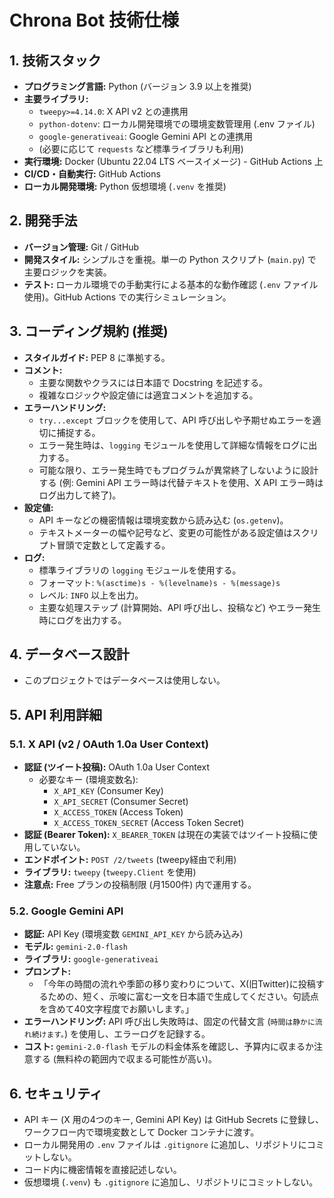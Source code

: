 # Chrona Bot 技術仕様

## 1. 技術スタック

*   **プログラミング言語:** Python (バージョン 3.9 以上を推奨)
*   **主要ライブラリ:**
    *   `tweepy>=4.14.0`: X API v2 との連携用
    *   `python-dotenv`: ローカル開発環境での環境変数管理用 (.env ファイル)
    *   `google-generativeai`: Google Gemini API との連携用
    *   (必要に応じて `requests` など標準ライブラリも利用)
*   **実行環境:** Docker (Ubuntu 22.04 LTS ベースイメージ) - GitHub Actions 上
*   **CI/CD・自動実行:** GitHub Actions
*   **ローカル開発環境:** Python 仮想環境 (`.venv` を推奨)

## 2. 開発手法

*   **バージョン管理:** Git / GitHub
*   **開発スタイル:** シンプルさを重視。単一の Python スクリプト (`main.py`) で主要ロジックを実装。
*   **テスト:** ローカル環境での手動実行による基本的な動作確認 (`.env` ファイル使用)。GitHub Actions での実行シミュレーション。

## 3. コーディング規約 (推奨)

*   **スタイルガイド:** PEP 8 に準拠する。
*   **コメント:**
    *   主要な関数やクラスには日本語で Docstring を記述する。
    *   複雑なロジックや設定値には適宜コメントを追加する。
*   **エラーハンドリング:**
    *   `try...except` ブロックを使用して、API 呼び出しや予期せぬエラーを適切に捕捉する。
    *   エラー発生時は、`logging` モジュールを使用して詳細な情報をログに出力する。
    *   可能な限り、エラー発生時でもプログラムが異常終了しないように設計する (例: Gemini API エラー時は代替テキストを使用、X API エラー時はログ出力して終了)。
*   **設定値:**
    *   API キーなどの機密情報は環境変数から読み込む (`os.getenv`)。
    *   テキストメーターの幅や記号など、変更の可能性がある設定値はスクリプト冒頭で定数として定義する。
*   **ログ:**
    *   標準ライブラリの `logging` モジュールを使用する。
    *   フォーマット: `%(asctime)s - %(levelname)s - %(message)s`
    *   レベル: `INFO` 以上を出力。
    *   主要な処理ステップ (計算開始、API 呼び出し、投稿など) やエラー発生時にログを出力する。

## 4. データベース設計

*   このプロジェクトではデータベースは使用しない。

## 5. API 利用詳細

### 5.1. X API (v2 / OAuth 1.0a User Context)

*   **認証 (ツイート投稿):** OAuth 1.0a User Context
    *   必要なキー (環境変数名):
        *   `X_API_KEY` (Consumer Key)
        *   `X_API_SECRET` (Consumer Secret)
        *   `X_ACCESS_TOKEN` (Access Token)
        *   `X_ACCESS_TOKEN_SECRET` (Access Token Secret)
*   **認証 (Bearer Token):** `X_BEARER_TOKEN` は現在の実装ではツイート投稿に使用していない。
*   **エンドポイント:** `POST /2/tweets` (tweepy経由で利用)
*   **ライブラリ:** `tweepy` (`tweepy.Client` を使用)
*   **注意点:** Free プランの投稿制限 (月1500件) 内で運用する。

### 5.2. Google Gemini API

*   **認証:** API Key (環境変数 `GEMINI_API_KEY` から読み込み)
*   **モデル:** `gemini-2.0-flash`
*   **ライブラリ:** `google-generativeai`
*   **プロンプト:**
    *   「今年の時間の流れや季節の移り変わりについて、X(旧Twitter)に投稿するための、短く、示唆に富む一文を日本語で生成してください。句読点を含めて40文字程度でお願いします。」
*   **エラーハンドリング:** API 呼び出し失敗時は、固定の代替文言 (`時間は静かに流れ続けます。`) を使用し、エラーログを記録する。
*   **コスト:** `gemini-2.0-flash` モデルの料金体系を確認し、予算内に収まるか注意する (無料枠の範囲内で収まる可能性が高い)。

## 6. セキュリティ

*   API キー (X 用の4つのキー, Gemini API Key) は GitHub Secrets に登録し、ワークフロー内で環境変数として Docker コンテナに渡す。
*   ローカル開発用の `.env` ファイルは `.gitignore` に追加し、リポジトリにコミットしない。
*   コード内に機密情報を直接記述しない。
*   仮想環境 (`.venv`) も `.gitignore` に追加し、リポジトリにコミットしない。 